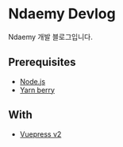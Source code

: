 # Ndaemy Devlog

Ndaemy 개발 블로그입니다.

## Prerequisites

- [Node.js](https://nodejs.org/)
- [Yarn berry](https://yarnpkg.com/)

## With

- [Vuepress v2](https://v2.vuepress.vuejs.org/)

